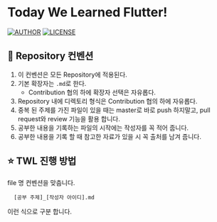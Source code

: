 # Today We Learned Flutter!

[![AUTHOR](https://img.shields.io/badge/author-gmlwo530-blue)](https://github.com/gmlwo530)
[![LICENSE](https://img.shields.io/github/license/today-we-learned-korea/rails)](https://github.com/today-we-learned-korea/rails/blob/master/LICENSE)

## 📝 Repository 컨벤션

1. 이 컨벤션은 모든 Repository에 적용된다.
2. 기본 확장자는 `.md`로 한다.
   - Contribution 협의 하에 확장자 선택은 자유롭다.
3. Repository 내에 디렉토리 형식은 Contribution 협의 하에 자유롭다.
4. 중복 된 주제를 가진 파일이 있을 때는 master로 바로 push 하지말고, pull request와 review 기능을 활용 합니다.
5. 공부한 내용을 기록하는 파일의 시작에는 작성자를 꼭 적어 줍니다.
6. 공부한 내용을 기록 할 때 참고한 자료가 있을 시 꼭 출처를 남겨 줍니다.

## ⭐️ TWL 진행 방법

file 명 컨벤션을 맞춥니다.

```plain text
  [공부 주제]_[작성자 아이디].md
```

이런 식으로 구분 합니다.
